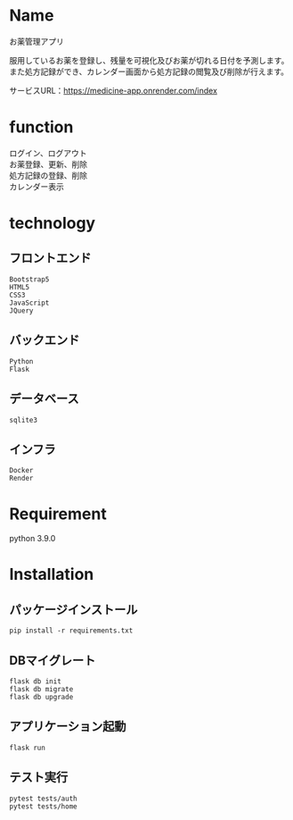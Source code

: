 # Name

お薬管理アプリ

服用しているお薬を登録し、残量を可視化及びお薬が切れる日付を予測します。  
また処方記録ができ、カレンダー画面から処方記録の閲覧及び削除が行えます。

サービスURL：https://medicine-app.onrender.com/index

# function

ログイン、ログアウト  
お薬登録、更新、削除  
処方記録の登録、削除  
カレンダー表示  

# technology

## フロントエンド
```
Bootstrap5  
HTML5  
CSS3  
JavaScript  
JQuery
```

## バックエンド
```
Python  
Flask
```

## データベース
```
sqlite3
```

## インフラ
```
Docker  
Render
```

# Requirement

python 3.9.0

# Installation
## パッケージインストール
```
pip install -r requirements.txt
```
## DBマイグレート
```
flask db init
flask db migrate
flask db upgrade
```

## アプリケーション起動
```
flask run
```

## テスト実行
```
pytest tests/auth
pytest tests/home
```
